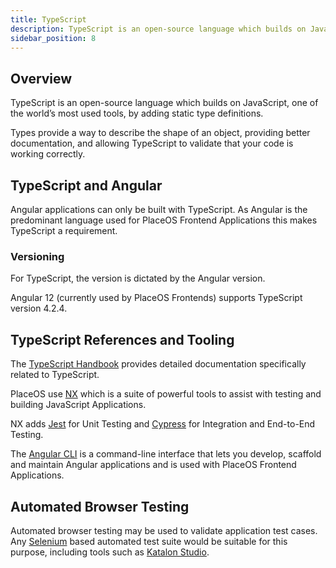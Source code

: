 ```yaml
---
title: TypeScript
description: TypeScript is an open-source language which builds on JavaScript
sidebar_position: 8
---
```


## Overview

TypeScript is an open-source language which builds on JavaScript, one of the world’s most used tools, by adding static type definitions.

Types provide a way to describe the shape of an object, providing better documentation, and allowing TypeScript to validate that your code is working correctly.

## TypeScript and Angular

Angular applications can only be built with TypeScript.
As Angular is the predominant language used for PlaceOS Frontend Applications this makes TypeScript a requirement.

### Versioning

For TypeScript, the version is dictated by the Angular version.

Angular 12 (currently used by PlaceOS Frontends) supports TypeScript version 4.2.4.

## TypeScript References and Tooling

The [TypeScript Handbook](https://www.TypeScriptlang.org/docs/handbook) provides detailed documentation specifically related to TypeScript. 

PlaceOS use [NX](https://nx.dev/) which is a suite of powerful tools to assist with testing and building JavaScript Applications.

NX adds [Jest](https://jestjs.io/) for Unit Testing and [Cypress](https://www.cypress.io/) for Integration and End-to-End Testing.

The [Angular CLI](https://angular.io/cli) is a command-line interface that lets you develop, scaffold and maintain Angular applications and is used with PlaceOS Frontend Applications.

## Automated Browser Testing

Automated browser testing may be used to validate application test cases. Any [Selenium](https://www.selenium.dev/) based automated test suite would be suitable for this purpose, including tools such as [Katalon Studio](https://www.katalon.com/).

